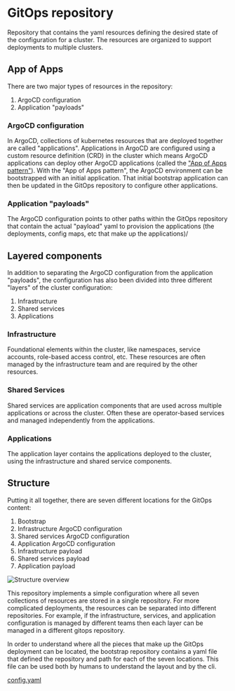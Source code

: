 # GitOps repository

Repository that contains the yaml resources defining the desired state of the configuration for a cluster. The resources are organized to support deployments to multiple clusters.

## App of Apps

There are two major types of resources in the repository:

1. ArgoCD configuration
2. Application "payloads"

### ArgoCD configuration

In ArgoCD, collections of kubernetes resources that are deployed together are called "applications". Applications in ArgoCD are configured using a custom resource definition (CRD) in the cluster which means ArgoCD applications can deploy other ArgoCD applications (called the ["App of Apps pattern"](https://argoproj.github.io/argo-cd/operator-manual/cluster-bootstrapping/#app-of-apps-pattern)). With the "App of Apps pattern", the ArgoCD environment can be bootstrapped with an initial application. That initial bootstrap application can then be updated in the GitOps repository to configure other applications.

### Application "payloads"

The ArgoCD configuration points to other paths within the GitOps repository that contain the actual "payload" yaml to provision the applications (the deployments, config maps, etc that make up the applications)/

## Layered components

In addition to separating the ArgoCD configuration from the application "payloads", the configuration has also been divided into three different "layers" of the cluster configuration:

1. Infrastructure
2. Shared services
3. Applications

### Infrastructure

Foundational elements within the cluster, like namespaces, service accounts, role-based access control, etc. These resources are often managed by the infrastructure team and are required by the other resources.

### Shared Services

Shared services are application components that are used across multiple applications or across the cluster. Often these are operator-based services and managed independently from the applications.

### Applications

The application layer contains the applications deployed to the cluster, using the infrastructure and shared service components.

## Structure

Putting it all together, there are seven different locations for the GitOps content:

1. Bootstrap
2. Infrastructure ArgoCD configuration
3. Shared services ArgoCD configuration
4. Application ArgoCD configuration
5. Infrastructure payload
6. Shared services payload
7. Application payload

![Structure overview](https://operate.cloudnativetoolkit.dev/images/gitops-structure-overview.png)

This repository implements a simple configuration where all seven collections of resources are stored in a single repository. For more complicated deployments, the resources can be separated into different repositories. For example, if the infrastructure, services, and application configuration is managed by different teams then each layer can be managed in a different gitops repository.

In order to understand where all the pieces that make up the GitOps deployment can be located, the bootstrap repository contains a yaml file that defined the repository and path for each of the seven locations. This file can be used both by humans to understand the layout and by the cli. 

[config.yaml](./config.yaml)
